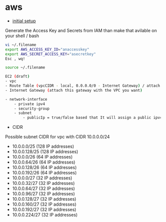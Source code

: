 # aws
- [initial setup](https://registry.terraform.io/providers/hashicorp/aws/latest/docs)

Generate the Access Key and Secrets from IAM than make that avilable on your shell / bash

```sh
vi ~/.filename
export AWS_ACCESS_KEY_ID="anaccesskey"
export AWS_SECRET_ACCESS_KEY="asecretkey"
Esc , wq!

source ~/.filename

```


```sh
EC2 (draft)
- vpc
- Route Table (vpcCIDR - local, 0.0.0.0/0 - Internet Gateway) / attach your expected subnet
- Internet Gateway (attach this gateway with the VPC you want)

- network-interface
    - private ipv4
    - security-group
    - subnet
        - publicIp = true/false based that It will assign a public ipv4
```

- CIDR 

Possible subnet CIDR for vpc with CIDR 10.0.0.0/24

- 10.0.0.0/25 (128 IP addresses)
- 10.0.0.128/25 (128 IP addresses)
- 10.0.0.0/26 (64 IP addresses)
- 10.0.0.64/26 (64 IP addresses)
- 10.0.0.128/26 (64 IP addresses)
- 10.0.0.192/26 (64 IP addresses)
- 10.0.0.0/27 (32 IP addresses)
- 10.0.0.32/27 (32 IP addresses)
- 10.0.0.64/27 (32 IP addresses)
- 10.0.0.96/27 (32 IP addresses)
- 10.0.0.128/27 (32 IP addresses)
- 10.0.0.160/27 (32 IP addresses)
- 10.0.0.192/27 (32 IP addresses)
- 10.0.0.224/27 (32 IP addresses)
